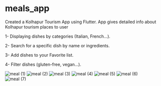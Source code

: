 # meals_app

Created a Kolhapur Tourism App using
Flutter. App gives detailed info about
Kolhapur tourism places to user


1- Displaying dishes by categories (Italian, French...).

2- Search for a specific dish by name or ingredients.

3- Add dishes to your Favorite list.

4- Filter dishes (gluten-free, vegan...).

![meal (1)](https://user-images.githubusercontent.com/115164036/194427007-12b8be39-12e7-4d8c-9be8-d17ea231e1e3.jpg)
![meal (2)](https://user-images.githubusercontent.com/115164036/194427010-513acb5a-1da1-4bd6-8e75-ea0c053a2b35.jpg)
![meal (3)](https://user-images.githubusercontent.com/115164036/194427011-25e18efc-21f4-4ded-9bb1-e43f17342533.jpg)
![meal (4)](https://user-images.githubusercontent.com/115164036/194427015-49e3709c-bcf0-44b1-9562-8e777dc37844.jpg)
![meal (5)](https://user-images.githubusercontent.com/115164036/194427018-7f016c46-5e1f-47f0-91e5-4091b5414747.jpg)
![meal (6)](https://user-images.githubusercontent.com/115164036/194427019-fa926838-3f97-4f32-9a0d-51b4b7ffb4d9.jpg)
![meal (7)](https://user-images.githubusercontent.com/115164036/194427020-94956b99-d3fa-44a4-aff4-e8d4e10b84b7.jpg)
